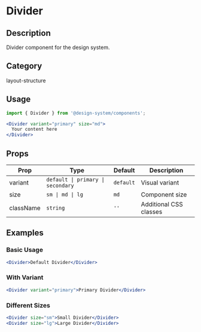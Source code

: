 # Divider

## Description
Divider component for the design system.

## Category
layout-structure

## Usage

```jsx
import { Divider } from '@design-system/components';

<Divider variant="primary" size="md">
  Your content here
</Divider>
```

## Props

| Prop | Type | Default | Description |
|------|------|---------|-------------|
| variant | `default \| primary \| secondary` | `default` | Visual variant |
| size | `sm \| md \| lg` | `md` | Component size |
| className | `string` | `''` | Additional CSS classes |

## Examples

### Basic Usage
```jsx
<Divider>Default Divider</Divider>
```

### With Variant
```jsx
<Divider variant="primary">Primary Divider</Divider>
```

### Different Sizes
```jsx
<Divider size="sm">Small Divider</Divider>
<Divider size="lg">Large Divider</Divider>
```
